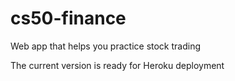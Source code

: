 # cs50-finance
Web app that helps you practice stock trading

The current version is ready for Heroku deployment
